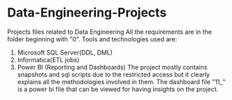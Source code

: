 # Data-Engineering-Projects
Projects files related to Data Engineering
All the requirements are in the folder beginning with "0". Tools and technologies used are:
1. Microsoft SQL Server(DDL, DML)
2. Informatica(ETL jobs)
3. Power BI (Reporting and Dashboards)
The project mostly contains snapshots and sql scripts due to the restricted access but it clearly explains all the methodologies involved in them. 
The dashboard file "11_" is a power bi file that can be viewed for having insights on the project.
